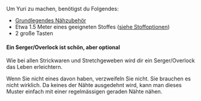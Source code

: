 
Um Yuri zu machen, benötigst du Folgendes:

- [Grundlegendes Nähzubehör](/docs/sewing/basic-sewing-supplies)
- Etwa 1.5 Meter eines geeigneten Stoffes ([siehe Stoffoptionen](/docs/patterns/yuri/fabric))
- 2 große Tasten

<Note>

#### Ein Serger/Overlock ist schön, aber optional

Wie bei allen Strickwaren und Stretchgeweben wird dir ein Serger/Overlock das Leben erleichtern.

Wenn Sie nicht eines davon haben, verzweifeln Sie nicht. Sie brauchen es nicht wirklich. 
Da keines der Nähte ausgedehnt wird, kann man dieses Muster einfach mit einer regelmässigen geraden Nähte nähen.

</Note>
